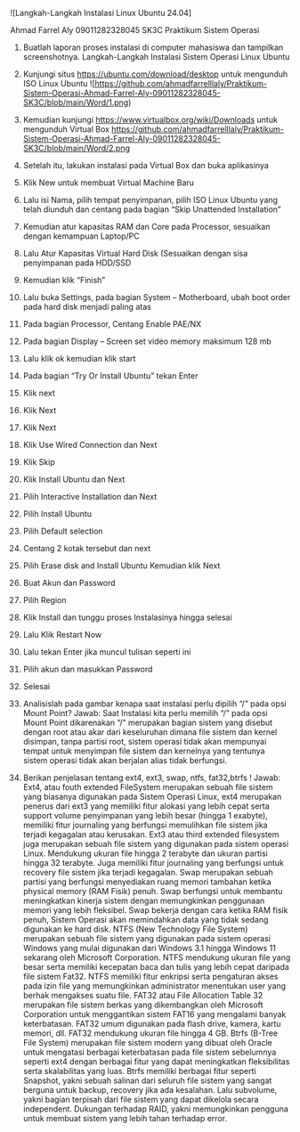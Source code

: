 ![Langkah-Langkah Instalasi Linux Ubuntu 24.04]

Ahmad Farrel Aly
09011282328045
SK3C
Praktikum Sistem Operasi
1.	Buatlah laporan proses instalasi di computer mahasiswa dan tampilkan screenshotnya.
Langkah-Langkah Instalasi Sistem Operasi Linux Ubuntu 

1.	Kunjungi situs https://ubuntu.com/download/desktop untuk mengunduh ISO Linux Ubuntu ![https://github.com/ahmadfarrelllaly/Praktikum-Sistem-Operasi-Ahmad-Farrel-Aly-09011282328045-SK3C/blob/main/Word/1.png)
2.	Kemudian kunjungi https://www.virtualbox.org/wiki/Downloads untuk mengunduh Virtual Box https://github.com/ahmadfarrelllaly/Praktikum-Sistem-Operasi-Ahmad-Farrel-Aly-09011282328045-SK3C/blob/main/Word/2.png
3.	Setelah itu, lakukan instalasi pada Virtual Box dan buka aplikasinya
4.	Klik New untuk membuat Virtual Machine Baru 
5.	Lalu isi Nama, pilih tempat penyimpanan, pilih ISO Linux Ubuntu yang telah diunduh dan centang pada bagian “Skip Unattended Installation” 
6.	Kemudian atur kapasitas RAM dan Core pada Processor, sesuaikan dengan kemampuan Laptop/PC 
7.	Lalu Atur Kapasitas Virtual Hard Disk (Sesuaikan dengan sisa penyimpanan pada HDD/SSD 
8.	Kemudian klik “Finish” 
9.	Lalu buka Settings, pada bagian System – Motherboard, ubah boot order pada hard disk menjadi paling atas 
10.	Pada bagian Processor, Centang Enable PAE/NX 
11.	Pada bagian Display – Screen set video memory maksimum 128 mb 
12.	Lalu klik ok kemudian klik start 
13.	Pada bagian “Try Or Install Ubuntu” tekan Enter 
14.	Klik next 
15.	Klik Next 
16.	Klik Next 
17.	Klik Use Wired Connection dan Next 
18.	Klik Skip 
19.	Klik Install Ubuntu dan Next 
20.	Pilih Interactive Installation dan Next 



21.	Pilih Install Ubuntu 
22.	Pilih Default selection 
23.	Centang 2 kotak tersebut dan next 
24.	Pilih Erase disk and Install Ubuntu Kemudian klik Next 
25.	Buat Akun dan Password 
26.	Pilih Region 
27.	Klik Install dan tunggu proses Instalasinya hingga selesai 
28.	Lalu Klik Restart Now
29.	Lalu tekan Enter jika muncul tulisan seperti ini
30.	Pilih akun dan masukkan Password
31.	Selesai

2.	Analisislah pada gambar kenapa saat instalasi perlu dipilih “/” pada opsi Mount Point?
Jawab:
Saat Instalasi kita perlu memilih “/” pada opsi Mount Point dikarenakan “/” merupakan bagian sistem yang disebut dengan root atau akar dari keseluruhan dimana file sistem dan kernel disimpan, tanpa partisi root, sistem operasi tidak akan mempunyai tempat untuk menyimpan file sistem dan kernelnya yang tentunya sistem operasi tidak akan berjalan alias tidak berfungsi.
3.	Berikan penjelasan tentang ext4, ext3, swap, ntfs, fat32,btrfs !
Jawab:
Ext4, atau fouth extended FileSystem merupakan sebuah file sistem yang biasanya digunakan pada Sistem Operasi Linux, ext4 merupakan penerus dari ext3 yang memiliki fitur alokasi yang lebih cepat serta support volume penyimpanan yang lebih besar (hingga 1 exabyte), memiliki fitur journaling yang berfungsi memulihkan file sistem jika terjadi kegagalan atau kerusakan. 
Ext3 atau third extended filesystem juga merupakan sebuah file sistem yang digunakan pada sistem operasi Linux. Mendukung ukuran file hingga 2 terabyte dan ukuran partisi hingga 32 terabyte. Juga memiliki fitur journaling yang berfungsi untuk recovery file sistem jika terjadi kegagalan. 
Swap merupakan sebuah partisi yang berfungsi menyediakan ruang memori tambahan ketika physical memory (RAM Fisik) penuh. Swap berfungsi untuk membantu meningkatkan kinerja sistem dengan memungkinkan penggunaan memori yang lebih fleksibel. Swap bekerja dengan cara ketika RAM fisik penuh, Sistem Operasi akan memindahkan data yang tidak sedang digunakan ke hard disk.
NTFS (New Technology File System) merupakan sebuah file sistem yang digunakan pada sistem operasi Windows yang mulai digunakan dari Windows 3.1 hingga Windows 11 sekarang oleh Microsoft Corporation. NTFS mendukung ukuran file yang besar serta memiliki kecepatan baca dan tulis yang lebih cepat daripada file sistem Fat32. NTFS memiliki fitur enkripsi serta pengaturan akses pada izin file yang memungkinkan administrator menentukan user yang berhak mengakses suatu file. 
FAT32 atau File Allocation Table 32 merupakan file sistem berkas yang dikembangkan oleh Microsoft Corporation untuk menggantikan sistem FAT16 yang mengalami banyak keterbatasan. FAT32 umum digunakan pada flash drive, kamera, kartu memori, dll. FAT32 mendukung ukuran file hingga 4 GB.
 Btrfs (B-Tree File System) merupakan file sistem modern yang dibuat oleh Oracle untuk mengatasi berbagai keterbatasan pada file sistem sebelumnya seperti ext4 dengan berbagai fitur yang dapat meningkatkan fleksibilitas serta skalabilitas yang luas. Btrfs memiliki berbagai fitur seperti Snapshot, yakni sebuah salinan dari seluruh file sistem yang sangat berguna untuk backup, recovery jika ada kesalahan. Lalu subvolume, yakni bagian terpisah dari file sistem yang dapat dikelola secara independent. Dukungan terhadap RAID, yakni memungkinkan pengguna untuk membuat sistem yang lebih tahan terhadap error.

